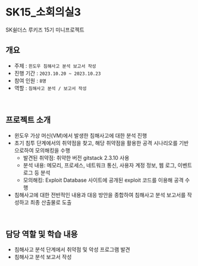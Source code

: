 # SK15_소회의실3
SK쉴더스 루키즈 15기 미니프로젝트
## 개요
- 주제 : ```윈도우 침해사고 분석 보고서 작성```
- 진행 기간 : ```2023.10.20 ~ 2023.10.23```
- 참여 인원 : ```8명```
- 역할 : ```침해사고 분석 / 보고서 작성``` 


</br>

## 프로젝트 소개
- 윈도우 가상 머신(VM)에서 발생한 침해사고에 대한 분석 진행
- 초기 침투 단계에서의 취약점을 찾고, 해당 취약점을 활용한 공격 시나리오를 기반으로하여 모의해킹을 수행
    + 발견된 취약점: 취약한 버전 gitstack 2.3.10 사용
    + 분석 내용: 메모리, 프로세스, 네트워크 통신, 사용자 계정 정보, 웹 로그, 이벤트 로그 등 분석
    + 모의해킹: Exploit Database 사이트에 공개된 exploit 코드를 이용해 공격 수행
- 침해사고에 대한 전반적인 내용과 대응 방안을 종합하여 침해사고 분석 보고서를 작성하고 최종 산출물로 도출


</br>

## 담당 역할 및 학습 내용
- 침해사고 분석 단계에서 취약점 및 악성 프로그램 발견
- 침해사고 분석 보고서 작성